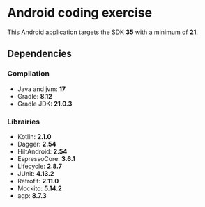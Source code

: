 # Android coding exercise
This Android application targets the SDK **35** with a minimum of **21**.

## Dependencies
### Compilation
- Java and jvm: **17**
- Gradle: **8.12**
- Gradle JDK: **21.0.3**

### Librairies
- Kotlin: **2.1.0**
- Dagger: **2.54**
- HiltAndroid: **2.54**
- EspressoCore: **3.6.1**
- Lifecycle: **2.8.7**
- JUnit: **4.13.2**
- Retrofit: **2.11.0**
- Mockito: **5.14.2**
- agp: **8.7.3**